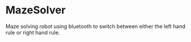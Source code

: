 # MazeSolver

Maze solving robot using bluetooth to switch between either the left hand rule or right hand rule.
